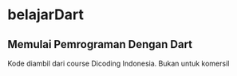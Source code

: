 # belajarDart
Memulai Pemrograman Dengan Dart
-------------------------------
Kode diambil dari course Dicoding Indonesia. Bukan untuk komersil
